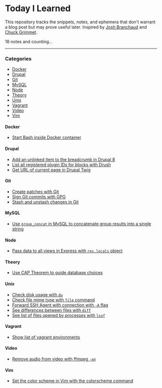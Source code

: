 # Today I Learned

This repository tracks the snippets, notes, and ephemera that don't warrant a blog post but may prove useful later.
Inspired by [Josh Branchaud](https://github.com/jbranchaud/til) and [Chuck Grimmet](http://www.cagrimmett.com/til/).

18 notes and counting...

---

### Categories
- [Docker](#docker)
- [Drupal](#drupal)
- [Git](#git)
- [MySQL](#mysql)
- [Node](#node)
- [Theory](#theory)
- [Unix](#unix)
- [Vagrant](#vagrant)
- [Video](#video)
- [Vim](#vim)


#### Docker
- [Start Bash inside Docker container](notes/docker/start-bash-inside-docker-container.md)

#### Drupal
- [Add an unlinked item to the breadcrumb in Drupal 8](notes/drupal/add-unlinked-item-to-drupal-breadcrumb.md)
- [List all registered plugin IDs for blocks with Drush](notes/drupal/list-registered-plugin-ids-for-blocks.md)
- [Get URL of current page in Drupal Twig](notes/drupal/get-url-of-current-page-drupal-twig.md)

#### Git
- [Create patches with Git](notes/git/create-patches-with-git.md)
- [Sign Git commits with GPG](notes/git/sign-git-commits-with-gpg.md)
- [Stash and unstash changes in Git](notes/git/stash-and-unstash-changes-in-git.md)

#### MySQL
- [Use `group_concat` in MySQL to concatenate group results into a single string](notes/mysql/use-group-concat-to-group-results.md)

#### Node
- [Pass data to all views in Express with `res.locals` object](notes/node/pass-data-to-all-views-with-locals.md)

#### Theory
- [Use CAP Theorem to guide database choices](notes/theory/use-cap-theorem.md)

#### Unix
- [Check disk usage with `du`](notes/unix/check-disk-usage-with-du.md)
- [Check file mime type with `file` command](notes/unix/check-file-mimetype.md)
- [Forward SSH Agent with connection with `-A` flag](notes/unix/forward-ssh-agent-with-connection.md)
- [See differences between files with `diff`](notes/unix/see-file-differences-with-diff.md)
- [See list of files opened by processes with `lsof`](notes/unix/see-files-opened-by-process.md)

#### Vagrant
- [Show list of vagrant environments](notes/vagrant/show-all-vagrant-environments.md)

#### Video
- [Remove audio from video with ffmpeg `-an`](notes/video/remove-audio-from-video-with-ffmpeg.md)

#### Vim
- [Set the color scheme in Vim with the colorscheme command](notes/vim/set-color-scheme-in-vim.md)
